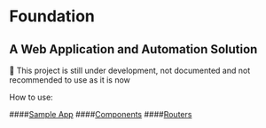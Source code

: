# Foundation 
## A Web Application and Automation Solution

:red_circle: This project is still under development, not documented and not recommended to use as it is now


How to use:

####[Sample App](https://github.com/iesreza/foundation-example)
####[Components](https://github.com/iesreza/foundation/docs/components.md)
####[Routers](https://github.com/iesreza/foundation/docs/router.md)


